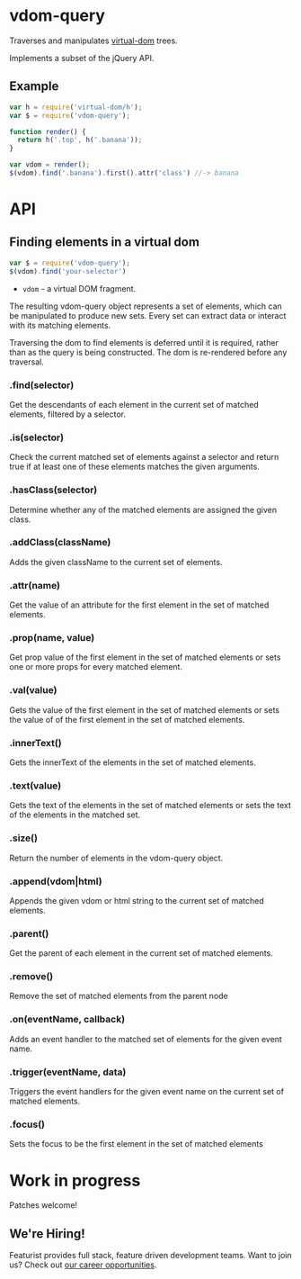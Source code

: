 # vdom-query

Traverses and manipulates
[virtual-dom](https://github.com/Matt-Esch/virtual-dom) trees.

Implements a subset of the jQuery API.

## Example

```JavaScript
var h = require('virtual-dom/h');
var $ = require('vdom-query');

function render() {
  return h('.top', h('.banana'));
}

var vdom = render();
$(vdom).find('.banana').first().attr('class') //-> banana

```

# API

## Finding elements in a virtual dom

```JavaScript
var $ = require('vdom-query');
$(vdom).find('your-selector')

```

* `vdom` - a virtual DOM fragment.

The resulting vdom-query object represents a set of elements, which can be manipulated to produce new sets. Every set can extract data or interact with its matching elements.

Traversing the dom to find elements is deferred until it is required, rather than as the query is being constructed. The dom is re-rendered before any traversal.

### .find(selector)
Get the descendants of each element in the current set of matched elements, filtered by a selector.

### .is(selector)
Check the current matched set of elements against a selector and return true if at least one of these elements matches the given arguments.

### .hasClass(selector)
Determine whether any of the matched elements are assigned the given class.

### .addClass(className)
Adds the given className to the current set of elements.

### .attr(name)
Get the value of an attribute for the first element in the set of matched elements.

### .prop(name, value)
Get prop value of the first element in the set of matched elements or sets one or more props for every matched element.

### .val(value)
Gets the value of the first element in the set of matched elements or sets the value of of the first element in the set of matched elements.

### .innerText()
Gets the innerText of the elements in the set of matched elements.

### .text(value)
Gets the text of the elements in the set of matched elements or sets the text of the elements in the matched set.

### .size()
Return the number of elements in the vdom-query object.

### .append(vdom|html)
Appends the given vdom or html string to the current set of matched elements.

### .parent()
Get the parent of each element in the current set of matched elements.

### .remove()
Remove the set of matched elements from the parent node

### .on(eventName, callback)
Adds an event handler to the matched set of elements for the given event name.

### .trigger(eventName, data)
Triggers the event handlers for the given event name on the current set of matched elements.

### .focus()
Sets the focus to be the first element in the set of matched elements

# Work in progress

Patches welcome!

## We're Hiring!
Featurist provides full stack, feature driven development teams. Want to join us? Check out [our career opportunities](https://www.featurist.co.uk/careers/).
